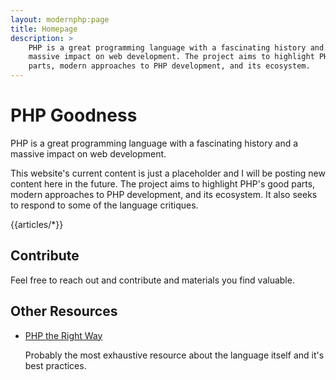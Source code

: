```yaml
---
layout: modernphp:page
title: Homepage
description: >
    PHP is a great programming language with a fascinating history and a 
    massive impact on web development. The project aims to highlight PHP's good 
    parts, modern approaches to PHP development, and its ecosystem.
---
```


# PHP Goodness

PHP is a great programming language with a fascinating history and a massive 
impact on web development.

This website's current content is just a placeholder and I will be posting new 
content here in the future. The project aims to highlight PHP's good parts, 
modern approaches to PHP development, and its ecosystem. It also seeks to 
respond to some of the language critiques.

{{articles/*}}

## Contribute

Feel free to reach out and contribute and materials you find valuable.

## Other Resources

- [PHP the Right Way](https://phptherightway.com/)
    
    Probably the most exhaustive resource about the language itself and it's 
    best practices.

